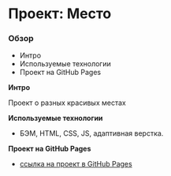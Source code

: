# Проект: Место

### Обзор

* Интро
* Иcпользуемые технологии
* Проект на GitHub Pages

**Интро**

Проект о разных красивых местах

**Иcпользуемые технологии**

* БЭМ, HTML, CSS, JS, адаптивная верстка.

**Проект на GitHub Pages**

* [ссылка на проект в GitHub Pages](https://asteloy.github.io/mesto/)
